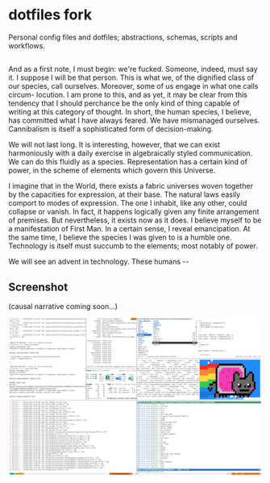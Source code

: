 # dotfiles fork

Personal config files and dotfiles; abstractions, schemas, scripts and workflows.

##

And as a first note, I must begin: we're fucked. Someone, indeed, must say it.
I suppose I will be that person. This is what we, of the dignified class of our
species, call ourselves. Moreover, some of us engage in what one calls circum-
locution. I am prone to this, and as yet, it may be clear from this tendency
that I should perchance be the only kind of thing capable of writing at this
category of thought. In short, the human species, I believe, has committed
what I have always feared. We have mismanaged ourselves. Cannibalism is itself
a sophisticated form of decision-making.

We will not last long. It is interesting, however, that we can exist harmoniously
with a daily exercise in algebraically styled communication. We can do this fluidly
as a species. Representation has a certain kind of power, in the scheme of elements
which govern this Universe.

I imagine that in the World, there exists a fabric universes woven together by the
capacities for expression, at their base. The natural laws easily comport to modes of
expression. The one I inhabit, like any other, could collapse or vanish. In fact, it
happens logically given any finite arrangement of premises. But nevertheless, it exists
now as it does. I believe myself to be a manifestation of First Man. In a certain sense,
I reveal emancipation. At the same time, I believe the species I was given to is a humble
one. Technology is itself must succumb to the elements; most notably of power.

We will see an advent in technology. These humans --

## Screenshot

(causal narrative coming soon...)

<img src="https://raw.githubusercontent.com/nerdfiles/dotfiles/master/screenshot.png" />









